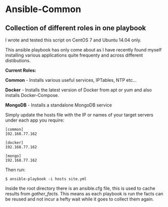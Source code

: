 # Ansible-Common
## Collection of different roles in one playbook

I wrote and tested this script on CentOS 7 and Ubuntu 14.04 only.

This ansible playbook has only come about as I have recently found myself installing various applications quite frequenty and across different distibutions.

**Current Roles:**

**Common** - Installs various useful services, IPTables, NTP etc...


**Docker** - Installs the latest version of Docker from apt or yum and also installs Docker-Compose.

**MongoDB** - Installs a standalone MongoDB service


Simply update the hosts file with the IP or names of your target servers under each app you require:

````
[common]
192.168.77.162

[docker]
192.168.77.162

[mongo]
192.168.77.162
````

Then run: 

````
$ ansible-playbook -i hosts site.yml
````

Inside the root directory there is an ansible.cfg file, this is used to cache results from *gather_facts.* This means as each playbook is run the facts can be reused and not incur a hefty wait while it goes to collect them again.